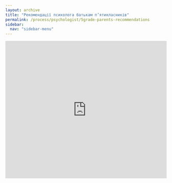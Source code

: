 ```yaml
---
layout: archive
title: "Рекомендації психолога батькам п’ятикласників"
permalink: /process/psychologist/5grade-parents-recommendations
sidebar:
  nav: "sidebar-menu"
---
```


<div style="left: 0; width: 100%; height: 0; position: relative; padding-bottom: 85.0847%;"><iframe src="https://drive.google.com/file/d/1GbxSE4JE5avfiKc9C6UZyw-A2azlsZ98/preview" style="border: 0; top: 0; left: 0; width: 100%; height: 100%; position: absolute;" allowfullscreen></iframe></div>
